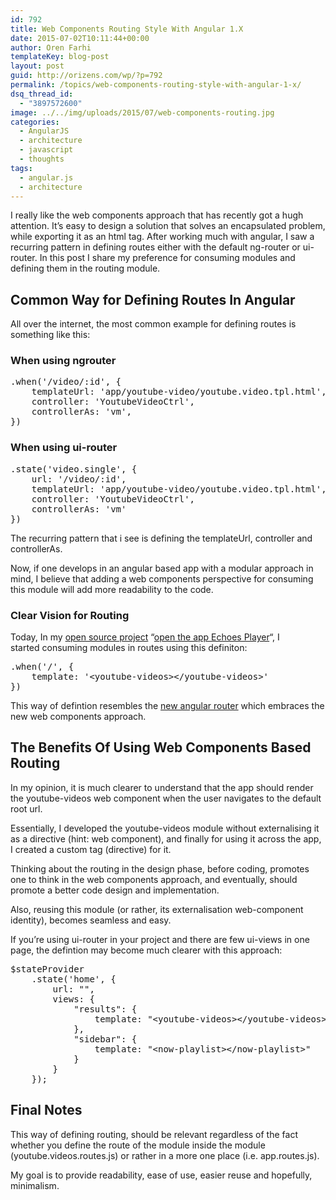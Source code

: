 ```yaml
---
id: 792
title: Web Components Routing Style With Angular 1.X
date: 2015-07-02T10:11:44+00:00
author: Oren Farhi 
templateKey: blog-post
layout: post
guid: http://orizens.com/wp/?p=792
permalink: /topics/web-components-routing-style-with-angular-1-x/
dsq_thread_id:
  - "3897572600"
image: ../../img/uploads/2015/07/web-components-routing.jpg
categories:
  - AngularJS
  - architecture
  - javascript
  - thoughts
tags:
  - angular.js
  - architecture
---
```

I really like the web components approach that has recently got a hugh attention. It&#8217;s easy to design a solution that solves an encapsulated problem, while exporting it as an html tag. After working much with angular, I saw a recurring pattern in defining routes either with the default ng-router or ui-router. In this post I share my preference for consuming modules and defining them in the routing module.

<!--more-->

## Common Way for Defining Routes In Angular

All over the internet, the most common example for defining routes is something like this:

### When using ngrouter

<pre class="lang:default decode:true">.when('/video/:id', {
	templateUrl: 'app/youtube-video/youtube.video.tpl.html',
	controller: 'YoutubeVideoCtrl',
	controllerAs: 'vm',
})</pre>

### When using ui-router

<pre class="lang:default decode:true">.state('video.single', {
	url: '/video/:id',
	templateUrl: 'app/youtube-video/youtube.video.tpl.html',
	controller: 'YoutubeVideoCtrl',
	controllerAs: 'vm'
})</pre>

The recurring pattern that i see is defining the templateUrl, controller and controllerAs.

Now, if one develops in an angular based app with a modular approach in mind, I believe that adding a web components perspective for consuming this module will add more readability to the code.

### Clear Vision for Routing

Today, In my <a href="http://github.com/orizens/echoes" target="_blank">open source project</a> &#8220;<a href="http://echotu.be" target="_blank">open the app Echoes Player</a>&#8220;, I started consuming modules in routes using this definiton:

<pre class="lang:default decode:true ">.when('/', {
	template: '&lt;youtube-videos&gt;&lt;/youtube-videos&gt;'
})</pre>

This way of defintion resembles the <a href="https://angular.github.io/router/" target="_blank">new angular router</a> which embraces the new web components approach.

## The Benefits Of Using Web Components Based Routing

In my opinion, it is much clearer to understand that the app should render the youtube-videos web component when the user navigates to the default root url.

Essentially, I developed the youtube-videos module without externalising it as a directive (hint: web component), and finally for using it across the app, I created a custom tag (directive) for it.

Thinking about the routing in the design phase, before coding, promotes one to think in the web components approach, and eventually, should promote a better code design and implementation.

Also, reusing this module (or rather, its externalisation web-component identity), becomes seamless and easy.

If you&#8217;re using ui-router in your project and there are few ui-views in one page, the defintion may become much clearer with this approach:

<pre class="lang:default decode:true ">$stateProvider
    .state('home', {
        url: "",
        views: {
            "results": {
                template: "&lt;youtube-videos&gt;&lt;/youtube-videos&gt;"
            },
            "sidebar": {
                template: "&lt;now-playlist&gt;&lt;/now-playlist&gt;"
            }
        }
    });</pre>

## Final Notes

This way of defining routing, should be relevant regardless of the fact whether you define the route of the module inside the module (youtube.videos.routes.js) or rather in a more one place (i.e. app.routes.js).

My goal is to provide readability, ease of use, easier reuse and hopefully, minimalism.

&nbsp;

&nbsp;